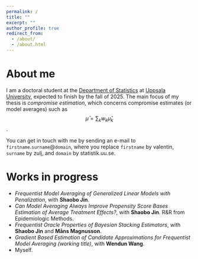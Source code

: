 ```yaml
---
permalink: /
title: ""
excerpt: ""
author_profile: true
redirect_from: 
  - /about/
  - /about.html
---
```


About me
======

I am a doctoral student at the [Department of Statistics](https://www.uu.se/en/department/statistics) at [Uppsala University](https://www.uu.se/en), expected to finish by the fall of 2025. The main focus of my thesis is *compromise estimation*, which concerns compromise estimates (or model averages) such as $$\bar \mu = \sum_k w_k \hat \mu_k$$.

You can get in touch with me by sending an e-mail to `firstname`.`surname`@`domain`, where you replace `firstname` by valentin, `surname` by zulj, and `domain` by statistik.uu.se.

Works in progress
======
+ *Frequentist Model Averaging of Generalized Linear Models with Penalization*, with **Shaobo Jin**.
+ *Can Model Averaging Always Improve Propensity Score Bases Estimation of Average Treatment Effects?*, with **Shaobo Jin**. R&R from Epidemiologic Methods.
+ *Frequentist Oracle Properties of Bayesian Stacking Estimators*, with **Shaobo Jin** and **Måns Magnusson**.
+ *Gradient Based Estimation of Candidate Approximations for
Frequentist Model Averaging (working title)*, with **Wendun Wang**.
+ Myself.